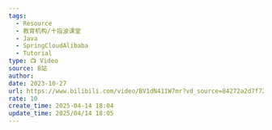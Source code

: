 ```yaml
---
tags:
  - Resource
  - 教育机构/十指波课堂
  - Java
  - SpringCloudAlibaba
  - Tutorial
type: 📺 Video
source: B站
author: 
date: 2023-10-27
url: https://www.bilibili.com/video/BV1dN411W7mr?vd_source=84272a2d7f72158b38778819be5bc6ad
rate: 10
create_time: 2025-04-14 18:04
update_time: 2025/04/14 18:05
---
```

